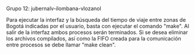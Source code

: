 Grupo 12:
jubernalv-ilombana-vlozanol

Para ejecutar la interfaz y la búsqueda del tiempo de viaje entre zonas de Bogotá indicadas por el usuario, basta con ejecutar el comando "make".
Al salir de la interfaz ambos procesos serán terminados. Si se desea eliminar los archivos compilados, así como la FIFO creada para la comunicación entre procesos se debe llamar "make clean".




